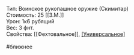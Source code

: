 Тип: Воинское рукопашное оружие (Скимитар)<br>
Стоимость: 25 [[З.М.]]<br>
Урон: 1к6 рубящий<br>
Вес: 3 фнт.<br>
Свойства: [[Фехтовальное]], [[Универсальное]](2к4)<br>
<br>
#ближнее<br>

